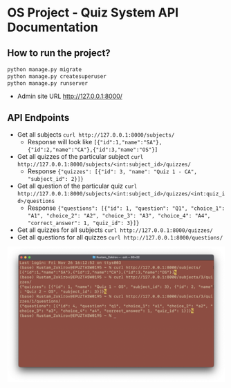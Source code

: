 # OS Project - Quiz System API Documentation

## How to run the project?
```
python manage.py migrate
python manage.py createsuperuser
python manage.py runserver
```

- Admin site URL http://127.0.0.1:8000/

## API Endpoints
- Get all subjects `curl http://127.0.0.1:8000/subjects/`
  - Response will look like `[{"id":1,"name":"SA"},{"id":2,"name":"CA"},{"id":3,"name":"OS"}]`
- Get all quizzes of the particular subject `curl http://127.0.0.1:8000/subjects/<int:subject_id>/quizzes/`
    - Response `{"quizzes": [{"id": 3, "name": "Quiz 1 - CA", "subject_id": 2}]}`
- Get all question of the particular quiz `curl http://127.0.0.1:8000/subjects/<int:subject_id>/quizzes/<int:quiz_id>/questions`
    - Response `{"questions": [{"id": 1, "question": "Q1", "choice_1": "A1", "choice_2": "A2", "choice_3": "A3", "choice_4": "A4", "correct_answer": 1, "quiz_id": 3}]}`
- Get all quizzes for all subjects `curl http://127.0.0.1:8000/quizzes/`
- Get all questions for all quizzes `curl http://127.0.0.1:8000/questions/`

<img src="ScreenShot.png">
